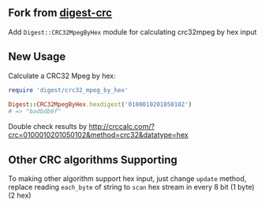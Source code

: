 ## Fork from [digest-crc](https://github.com/postmodern/digest-crc) 

Add `Digest::CRC32MpegByHex` module for calculating crc32mpeg by hex input

## New Usage

Calculate a CRC32 Mpeg by hex:

```ruby
require 'digest/crc32_mpeg_by_hex'

Digest::CRC32MpegByHex.hexdigest('0100010201050102')
# => "badbdb6f"
```
Double check results by http://crccalc.com/?crc=0100010201050102&method=crc32&datatype=hex

## Other CRC algorithms Supporting

To making other algorithm support hex input, just change `update` method, replace reading `each_byte` of string to `scan` hex stream in every 8 bit (1 byte)(2 hex)
